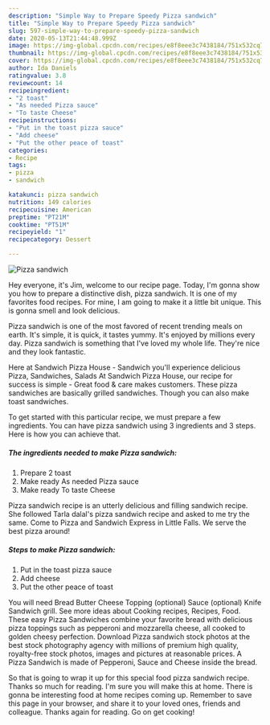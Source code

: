 ```yaml
---
description: "Simple Way to Prepare Speedy Pizza sandwich"
title: "Simple Way to Prepare Speedy Pizza sandwich"
slug: 597-simple-way-to-prepare-speedy-pizza-sandwich
date: 2020-05-13T21:44:48.999Z
image: https://img-global.cpcdn.com/recipes/e8f8eee3c7438184/751x532cq70/pizza-sandwich-recipe-main-photo.jpg
thumbnail: https://img-global.cpcdn.com/recipes/e8f8eee3c7438184/751x532cq70/pizza-sandwich-recipe-main-photo.jpg
cover: https://img-global.cpcdn.com/recipes/e8f8eee3c7438184/751x532cq70/pizza-sandwich-recipe-main-photo.jpg
author: Ida Daniels
ratingvalue: 3.8
reviewcount: 14
recipeingredient:
- "2 toast"
- "As needed Pizza sauce"
- "To taste Cheese"
recipeinstructions:
- "Put in the toast pizza sauce"
- "Add cheese"
- "Put the other peace of toast"
categories:
- Recipe
tags:
- pizza
- sandwich

katakunci: pizza sandwich 
nutrition: 149 calories
recipecuisine: American
preptime: "PT21M"
cooktime: "PT51M"
recipeyield: "1"
recipecategory: Dessert

---
```



![Pizza sandwich](https://img-global.cpcdn.com/recipes/e8f8eee3c7438184/751x532cq70/pizza-sandwich-recipe-main-photo.jpg)

Hey everyone, it's Jim, welcome to our recipe page. Today, I'm gonna show you how to prepare a distinctive dish, pizza sandwich. It is one of my favorites food recipes. For mine, I am going to make it a little bit unique. This is gonna smell and look delicious.

Pizza sandwich is one of the most favored of recent trending meals on earth. It's simple, it is quick, it tastes yummy. It's enjoyed by millions every day. Pizza sandwich is something that I've loved my whole life. They're nice and they look fantastic.

Here at Sandwich Pizza House - Sandwich you&#39;ll experience delicious Pizza, Sandwiches, Salads At Sandwich Pizza House, our recipe for success is simple - Great food &amp; care makes customers. These pizza sandwiches are basically grilled sandwiches. Though you can also make toast sandwiches.


To get started with this particular recipe, we must prepare a few ingredients. You can have pizza sandwich using 3 ingredients and 3 steps. Here is how you can achieve that.

<!--inarticleads1-->

##### The ingredients needed to make Pizza sandwich:

1. Prepare 2 toast
1. Make ready As needed Pizza sauce
1. Make ready To taste Cheese


Pizza sandwich recipe is an utterly delicious and filling sandwich recipe. She followed Tarla dalal&#39;s pizza sandwich recipe and asked to me try the same. Come to Pizza and Sandwich Express in Little Falls. We serve the best pizza around! 

<!--inarticleads2-->

##### Steps to make Pizza sandwich:

1. Put in the toast pizza sauce
1. Add cheese
1. Put the other peace of toast


You will need Bread Butter Cheese Topping (optional) Sauce (optional) Knife Sandwich grill. See more ideas about Cooking recipes, Recipes, Food. These easy Pizza Sandwiches combine your favorite bread with delicious pizza toppings such as pepperoni and mozzarella cheese, all cooked to golden cheesy perfection. Download Pizza sandwich stock photos at the best stock photography agency with millions of premium high quality, royalty-free stock photos, images and pictures at reasonable prices. A Pizza Sandwich is made of Pepperoni, Sauce and Cheese inside the bread. 

So that is going to wrap it up for this special food pizza sandwich recipe. Thanks so much for reading. I'm sure you will make this at home. There is gonna be interesting food at home recipes coming up. Remember to save this page in your browser, and share it to your loved ones, friends and colleague. Thanks again for reading. Go on get cooking!
